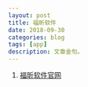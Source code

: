 ```yaml
---
layout: post
title: 福昕软件
date: 2018-09-30
categories: blog
tags: [app]
description: 文章金句。
---
```


1. [福昕软件官网](https://www.foxitsoftware.cn/downloads/)
